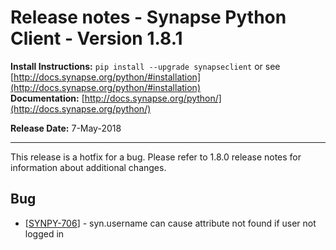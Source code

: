 # Release notes - Synapse Python Client - Version 1.8.1

**Install Instructions:** `pip install --upgrade synapseclient` or see [http://docs.synapse.org/python/#installation](http://docs.synapse.org/python/#installation)  
**Documentation:** [http://docs.synapse.org/python/](http://docs.synapse.org/python/)

**Release Date:** 7-May-2018 


--------------------------------------------------

This release is a hotfix for a bug.
Please refer to 1.8.0 release notes for information about additional changes.

Bug
---

*   \[[SYNPY-706](https://sagebionetworks.jira.com/browse/SYNPY-706)\] \- syn.username can cause attribute not found if user not logged in
